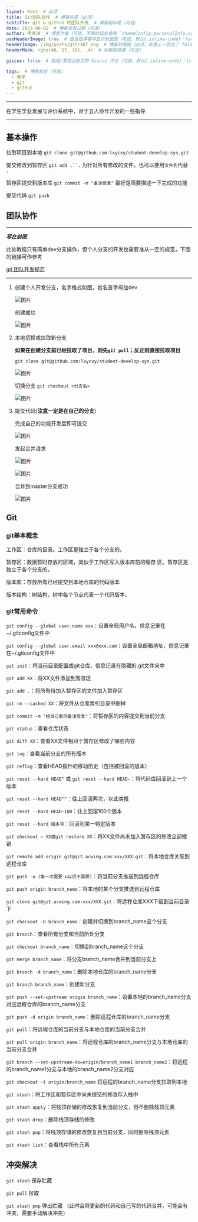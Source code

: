 ```yaml
---
layout: Post  # 必须
title: Git团队协作  # 博客标题（必须）
subtitle: git & github 的团队开发  # 博客副标题（可选）
date: 2023-06-02  # 博客发表日期（可选）
author: 李幸洋  # 博客作者（可选，不填的话会使用 `themeConfig.personalInfo.name`）
useHeaderImage: true  # 是否在博客中显示封面图（可选，默认{.inline-code}：false）
headerImage: /img/posts/git/107.png  # 博客封面图（必须，即使上一项选了 false，因为图片也需要在首页显示）
headerMask: rgba(40, 57, 101, .4)  # 封面图遮罩（可选）

giscus: false  # 启用/禁用当前页的 Giscus 评论（可选，默认{.inline-code}：true）

tags:  # 博客标签（可选）
  - 教学
  - git
  - github
---
```

---

在学生学业发展与评价系统中，对于五人协作开发的一些指导

<!-- more -->

--- 

## 基本操作

拉取项目到本地 `git clone git@github.com:lxycxy/student-develop-sys.git`

提交修改到暂存区 `git add .``.` 为针对所有修改的文件，也可以使用`文件名`代替 `.`

暂存区提交到版本库 `git commit -m "备注信息"`  最好是简要描述一下完成的功能

提交代码 `git push`

## 团队协作

---
***写在前面***

此处教程只有简单dev分支操作，但个人分支的开发也需要准从一定的规范，下面的链接可作参考

[git 团队开发规范](https://juejin.cn/post/6969090738961432613)


---

1. 创建个人开发分支，名字格式如图，姓名首字母加dev

    ![图片](/img/posts/git/1.png "图片")

    创建成功

    ![图片](/img/posts/git/2.png "图片")

2. 本地切换或拉取新分支

    **如果在创建分支前已经拉取了项目，则先`git pull`；反正则直接拉取项目**

    `git clone git@github.com:lxycxy/student-develop-sys.git`

    ![图片](/img/posts/git/3.png "图片")

    切换分支 `git checkout <分支名>`

    ![图片](/img/posts/git/4.png "图片")

3. 提交代码(**注意一定是在自己的分支**)

    完成自己的功能开发后即可提交

    ![图片](/img/posts/git/5.png "图片")

    发起合并请求

    ![图片](/img/posts/git/6.png "图片")


    ![图片](/img/posts/git/7.png "图片")

    合并到master分支成功

    ![图片](/img/posts/git/8.png "图片")




## Git

### git基本概念

工作区：仓库的目录。工作区是独立于各个分支的。

暂存区：数据暂时存放的区域，类似于工作区写入版本库前的缓存
区。暂存区是独立于各个分支的。

版本库：存放所有已经提交到本地仓库的代码版本

版本结构：树结构，树中每个节点代表一个代码版本。

### git常用命令

`git config --global user.name xxx`：设置全局用户名，信息记录在~/.gitconfig文件中

`git config --global user.email xxx@xxx.com`：设置全局邮箱地址，信息记录在~/.gitconfig文件中

`git init`：将当前目录配置成git仓库，信息记录在隐藏的.git文件夹中

`git add XX`：将XX文件添加到暂存区

`git add .`：将所有待加入暂存区的文件加入暂存区

`git rm --cached XX`：将文件从仓库索引目录中删掉

`git commit -m "给自己看的备注信息"`：将暂存区的内容提交到当前分支

`git status`：查看仓库状态

`git diff XX`：查看XX文件相对于暂存区修改了哪些内容

`git log`：查看当前分支的所有版本

`git reflog`：查看HEAD指针的移动历史（包括被回滚的版本）

`git reset --hard HEAD^` 或 `git reset --hard HEAD~`：将代码库回滚到上一个版本

`git reset --hard HEAD^^`：往上回滚两次，以此类推

`git reset --hard HEAD~100`：往上回滚100个版本

`git reset --hard 版本号`：回滚到某一特定版本

`git checkout — XX或git restore XX`：将XX文件尚未加入暂存区的修改全部撤销

`git remote add origin git@git.acwing.com:xxx/XXX.git`：将本地仓库关联到远程仓库

`git push -u (第一次需要-u以后不需要)`：将当前分支推送到远程仓库

`git push origin branch_name`：将本地的某个分支推送到远程仓库

`git clone git@git.acwing.com:xxx/XXX.git`：将远程仓库XXX下载到当前目录下

`git checkout -b branch_name`：创建并切换到branch_name这个分支

`git branch`：查看所有分支和当前所处分支

`git checkout branch_name`：切换到branch_name这个分支

`git merge branch_name`：将分支branch_name合并到当前分支上

`git branch -d branch_name`：删除本地仓库的branch_name分支

`git branch branch_name`：创建新分支

`git push --set-upstream origin branch_name`：设置本地的branch_name分支对应远程仓库的branch_name分支

`git push -d origin branch_name`：删除远程仓库的branch_name分支

`git pull`：将远程仓库的当前分支与本地仓库的当前分支合并

`git pull origin branch_name`：将远程仓库的branch_name分支与本地仓库的当前分支合并

`git branch --set-upstream-to=origin/branch_name1 branch_name2`：将远程的branch_name1分支与本地的branch_name2分支对应

`git checkout -t origin/branch_name` 将远程的branch_name分支拉取到本地

`git stash`：将工作区和暂存区中尚未提交的修改存入栈中

`git stash apply`：将栈顶存储的修改恢复到当前分支，但不删除栈顶元素

`git stash drop`：删除栈顶存储的修改

`git stash pop`：将栈顶存储的修改恢复到当前分支，同时删除栈顶元素

`git stash list`：查看栈中所有元素

## 冲突解决

`git stash` 保存贮藏

`git pull` 拉取

`git stash pop` 弹出贮藏 （此时会将更新的代码和自己写的代码合并，可能会有冲突，需要手动解决冲突）

